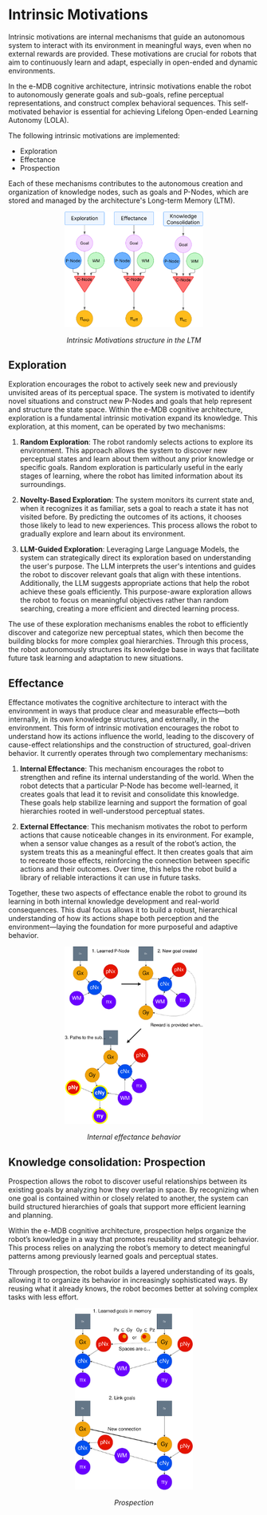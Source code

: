 # Intrinsic Motivations

Intrinsic motivations are internal mechanisms that guide an autonomous system to interact with its environment in meaningful ways, even when no external rewards are provided. These motivations are crucial for robots that aim to continuously learn and adapt, especially in open-ended and dynamic environments.

In the e-MDB cognitive architecture, intrinsic motivations enable the robot to autonomously generate goals and sub-goals, refine perceptual representations, and construct complex behavioral sequences. This self-motivated behavior is essential for achieving Lifelong Open-ended Learning Autonomy (LOLA).

The following intrinsic motivations are implemented:

- Exploration
- Effectance
- Prospection

Each of these mechanisms contributes to the autonomous creation and organization of knowledge nodes, such as goals and P-Nodes, which are stored and managed by the architecture's Long-term Memory (LTM).

<div style="width:55%; margin:auto; text-align:center;">

![Intrinsic Motivations structure in the LTM](images/IM-PILLAR.svg)

*Intrinsic Motivations structure in the LTM*
</div>


## Exploration

Exploration encourages the robot to actively seek new and previously unvisited areas of its perceptual space. The system is motivated to identify novel situations and construct new P-Nodes and goals that help represent and structure the state space.
Within the e-MDB cognitive architecture, exploration is a fundamental intrinsic motivation expand its knowledge. This exploration, at this moment, can be operated by two mechanisms:

1. **Random Exploration**: The robot randomly selects actions to explore its environment. This approach allows the system to discover new perceptual states and learn about them without any prior knowledge or specific goals. Random exploration is particularly useful in the early stages of learning, where the robot has limited information about its surroundings.

2. **Novelty-Based Exploration**: The system monitors its current state and, when it recognizes it as familiar, sets a goal to reach a state it has not visited before. By predicting the outcomes of its actions, it chooses those likely to lead to new experiences. This process allows the robot to gradually explore and learn about its environment. 

3. **LLM-Guided Exploration**: Leveraging Large Language Models, the system can strategically direct its exploration based on understanding the user's purpose. The LLM interprets the user's intentions and guides the robot to discover relevant goals that align with these intentions. Additionally, the LLM suggests appropriate actions that help the robot achieve these goals efficiently. This purpose-aware exploration allows the robot to focus on meaningful objectives rather than random searching, creating a more efficient and directed learning process.

The use of these exploration mechanisms enables the robot to efficiently discover and categorize new perceptual states, which then become the building blocks for more complex goal hierarchies. Through this process, the robot autonomously structures its knowledge base in ways that facilitate future task learning and adaptation to new situations.


## Effectance

Effectance motivates the cognitive architecture to interact with the environment in ways that produce clear and measurable effects—both internally, in its own knowledge structures, and externally, in the environment. This form of intrinsic motivation encourages the robot to understand how its actions influence the world, leading to the discovery of cause-effect relationships and the construction of structured, goal-driven behavior. It currently operates through two complementary mechanisms:

1. **Internal Effectance**: This mechanism encourages the robot to strengthen and refine its internal understanding of the world. When the robot detects that a particular P-Node has become well-learned, it creates goals that lead it to revisit and consolidate this knowledge. These goals help stabilize learning and support the formation of goal hierarchies rooted in well-understood perceptual states.

2. **External Effectance**: This mechanism motivates the robot to perform actions that cause noticeable changes in its environment. For example, when a sensor value changes as a result of the robot’s action, the system treats this as a meaningful effect. It then creates goals that aim to recreate those effects, reinforcing the connection between specific actions and their outcomes. Over time, this helps the robot build a library of reliable interactions it can use in future tasks.

Together, these two aspects of effectance enable the robot to ground its learning in both internal knowledge development and real-world consequences. This dual focus allows it to build a robust, hierarchical understanding of how its actions shape both perception and the environment—laying the foundation for more purposeful and adaptive behavior.

<div style="width:55%; margin:auto; text-align:center;">

![Internal Effectance behavior](images/InternalEffectance.svg)

*Internal effectance behavior* 
</div>



## Knowledge consolidation: Prospection

Prospection allows the robot to discover useful relationships between its existing goals by analyzing how they overlap in space. By recognizing when one goal is contained within or closely related to another, the system can build structured hierarchies of goals that support more efficient learning and planning.

Within the e-MDB cognitive architecture, prospection helps organize the robot’s knowledge in a way that promotes reusability and strategic behavior. This process relies on analyzing the robot’s memory to detect meaningful patterns among previously learned goals and perceptual states.

Through prospection, the robot builds a layered understanding of its goals, allowing it to organize its behavior in increasingly sophisticated ways. By reusing what it already knows, the robot becomes better at solving complex tasks with less effort.

<div style="width:47%; margin:auto; text-align:center;">

![Prospection](images/Prospection.svg)

*Prospection*
</div>

